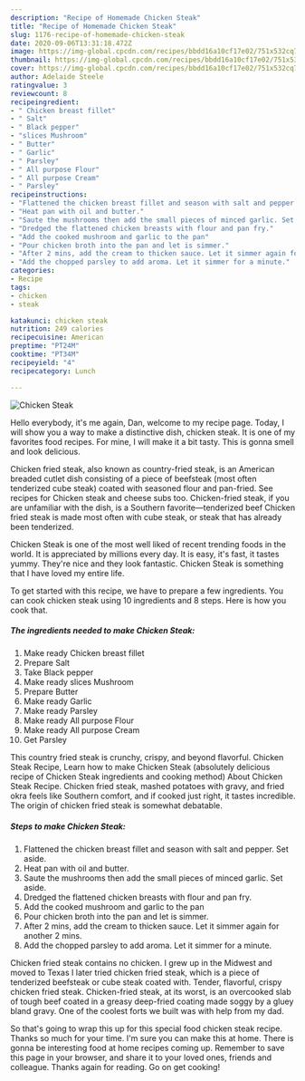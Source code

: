 ```yaml
---
description: "Recipe of Homemade Chicken Steak"
title: "Recipe of Homemade Chicken Steak"
slug: 1176-recipe-of-homemade-chicken-steak
date: 2020-09-06T13:31:18.472Z
image: https://img-global.cpcdn.com/recipes/bbdd16a10cf17e02/751x532cq70/chicken-steak-recipe-main-photo.jpg
thumbnail: https://img-global.cpcdn.com/recipes/bbdd16a10cf17e02/751x532cq70/chicken-steak-recipe-main-photo.jpg
cover: https://img-global.cpcdn.com/recipes/bbdd16a10cf17e02/751x532cq70/chicken-steak-recipe-main-photo.jpg
author: Adelaide Steele
ratingvalue: 3
reviewcount: 8
recipeingredient:
- " Chicken breast fillet"
- " Salt"
- " Black pepper"
- "slices Mushroom"
- " Butter"
- " Garlic"
- " Parsley"
- " All purpose Flour"
- " All purpose Cream"
- " Parsley"
recipeinstructions:
- "Flattened the chicken breast fillet and season with salt and pepper. Set aside."
- "Heat pan with oil and butter."
- "Saute the mushrooms then add the small pieces of minced garlic. Set aside."
- "Dredged the flattened chicken breasts with flour and pan fry."
- "Add the cooked mushroom and garlic to the pan"
- "Pour chicken broth into the pan and let is simmer."
- "After 2 mins, add the cream to thicken sauce. Let it simmer again for another 2 mins."
- "Add the chopped parsley to add aroma. Let it simmer for a minute."
categories:
- Recipe
tags:
- chicken
- steak

katakunci: chicken steak 
nutrition: 249 calories
recipecuisine: American
preptime: "PT24M"
cooktime: "PT34M"
recipeyield: "4"
recipecategory: Lunch

---
```



![Chicken Steak](https://img-global.cpcdn.com/recipes/bbdd16a10cf17e02/751x532cq70/chicken-steak-recipe-main-photo.jpg)

Hello everybody, it's me again, Dan, welcome to my recipe page. Today, I will show you a way to make a distinctive dish, chicken steak. It is one of my favorites food recipes. For mine, I will make it a bit tasty. This is gonna smell and look delicious.

Chicken fried steak, also known as country-fried steak, is an American breaded cutlet dish consisting of a piece of beefsteak (most often tenderized cube steak) coated with seasoned flour and pan-fried. See recipes for Chicken steak and cheese subs too. Chicken-fried steak, if you are unfamiliar with the dish, is a Southern favorite—tenderized beef Chicken fried steak is made most often with cube steak, or steak that has already been tenderized.

Chicken Steak is one of the most well liked of recent trending foods in the world. It is appreciated by millions every day. It is easy, it's fast, it tastes yummy. They're nice and they look fantastic. Chicken Steak is something that I have loved my entire life.


To get started with this recipe, we have to prepare a few ingredients. You can cook chicken steak using 10 ingredients and 8 steps. Here is how you cook that.

<!--inarticleads1-->

##### The ingredients needed to make Chicken Steak:

1. Make ready  Chicken breast fillet
1. Prepare  Salt
1. Take  Black pepper
1. Make ready slices Mushroom
1. Prepare  Butter
1. Make ready  Garlic
1. Make ready  Parsley
1. Make ready  All purpose Flour
1. Make ready  All purpose Cream
1. Get  Parsley


This country fried steak is crunchy, crispy, and beyond flavorful. Chicken Steak Recipe, Learn how to make Chicken Steak (absolutely delicious recipe of Chicken Steak ingredients and cooking method) About Chicken Steak Recipe. Chicken fried steak, mashed potatoes with gravy, and fried okra feels like Southern comfort, and if cooked just right, it tastes incredible. The origin of chicken fried steak is somewhat debatable. 

<!--inarticleads2-->

##### Steps to make Chicken Steak:

1. Flattened the chicken breast fillet and season with salt and pepper. Set aside.
1. Heat pan with oil and butter.
1. Saute the mushrooms then add the small pieces of minced garlic. Set aside.
1. Dredged the flattened chicken breasts with flour and pan fry.
1. Add the cooked mushroom and garlic to the pan
1. Pour chicken broth into the pan and let is simmer.
1. After 2 mins, add the cream to thicken sauce. Let it simmer again for another 2 mins.
1. Add the chopped parsley to add aroma. Let it simmer for a minute.


Chicken fried steak contains no chicken. I grew up in the Midwest and moved to Texas I later tried chicken fried steak, which is a piece of tenderized beefsteak or cube steak coated with. Tender, flavorful, crispy chicken fried steak. Chicken-fried steak, at its worst, is an overcooked slab of tough beef coated in a greasy deep-fried coating made soggy by a gluey bland gravy. One of the coolest forts we built was with help from my dad. 

So that's going to wrap this up for this special food chicken steak recipe. Thanks so much for your time. I'm sure you can make this at home. There is gonna be interesting food at home recipes coming up. Remember to save this page in your browser, and share it to your loved ones, friends and colleague. Thanks again for reading. Go on get cooking!
